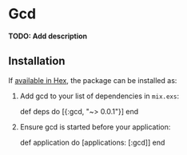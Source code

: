 # Gcd

**TODO: Add description**

## Installation

If [available in Hex](https://hex.pm/docs/publish), the package can be installed as:

  1. Add gcd to your list of dependencies in `mix.exs`:

        def deps do
          [{:gcd, "~> 0.0.1"}]
        end

  2. Ensure gcd is started before your application:

        def application do
          [applications: [:gcd]]
        end
